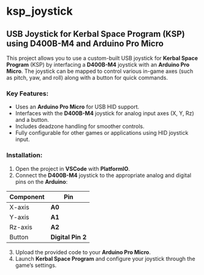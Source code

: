 # ksp_joystick

## USB Joystick for Kerbal Space Program (KSP) using D400B-M4 and Arduino Pro Micro

This project allows you to use a custom-built USB joystick for **Kerbal Space Program** (KSP) by interfacing a **D400B-M4** joystick with an **Arduino Pro Micro**. The joystick can be mapped to control various in-game axes (such as pitch, yaw, and roll) along with a button for quick commands.

### Key Features:

- Uses an **Arduino Pro Micro** for USB HID support.
- Interfaces with the **D400B-M4** joystick for analog input axes (X, Y, Rz) and a button.
- Includes deadzone handling for smoother controls.
- Fully configurable for other games or applications using HID joystick input.

### Installation:

1. Open the project in **VSCode** with **PlatformIO**.
2. Connect the **D400B-M4** joystick to the appropriate analog and digital pins on the **Arduino**:

| Component | Pin               |
| --------- | ----------------- |
| X-axis    | **A0**            |
| Y-axis    | **A1**            |
| Rz-axis   | **A2**            |
| Button    | **Digital Pin 2** |

3. Upload the provided code to your **Arduino Pro Micro**.
4. Launch **Kerbal Space Program** and configure your joystick through the game’s settings.

